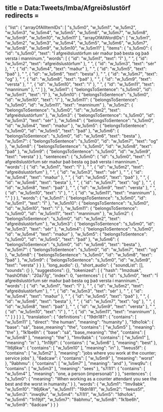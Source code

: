 title = Data:Tweets/Imba/Afgreiðslustörf
redirects =
---

{
    "list": {
        "arrayOfAllItemIDs": [
            "s_1u5m0",
            "w_1u5m1",
            "w_1u5m2",
            "w_1u5m3",
            "w_1u5m4",
            "w_1u5m5",
            "w_1u5m6",
            "w_1u5m7",
            "w_1u5m8",
            "w_1u5m9",
            "w_1u5m10",
            "w_1u5m11"
        ],
        "arrayOfAllWordIDs": [
            "w_1u5m1",
            "w_1u5m2",
            "w_1u5m3",
            "w_1u5m4",
            "w_1u5m5",
            "w_1u5m6",
            "w_1u5m7",
            "w_1u5m8",
            "w_1u5m9",
            "w_1u5m10",
            "w_1u5m11"
        ],
        "items": {
            "s_1u5m0": {
                "id": "s_1u5m0",
                "text": "Í afgreiðslustörfum sér maður það besta og það versta í manninum.",
                "words": [
                    {
                        "id": "w_1u5m1",
                        "text": "Í"
                    },
                    " ",
                    {
                        "id": "w_1u5m2",
                        "text": "afgreiðslustörfum"
                    },
                    " ",
                    {
                        "id": "w_1u5m3",
                        "text": "sér"
                    },
                    " ",
                    {
                        "id": "w_1u5m4",
                        "text": "maður"
                    },
                    " ",
                    {
                        "id": "w_1u5m5",
                        "text": "það"
                    },
                    " ",
                    {
                        "id": "w_1u5m6",
                        "text": "besta"
                    },
                    " ",
                    {
                        "id": "w_1u5m7",
                        "text": "og"
                    },
                    " ",
                    {
                        "id": "w_1u5m8",
                        "text": "það"
                    },
                    " ",
                    {
                        "id": "w_1u5m9",
                        "text": "versta"
                    },
                    " ",
                    {
                        "id": "w_1u5m10",
                        "text": "í"
                    },
                    " ",
                    {
                        "id": "w_1u5m11",
                        "text": "manninum"
                    },
                    "."
                ]
            },
            "w_1u5m1": {
                "belongsToSentence": "s_1u5m0",
                "id": "w_1u5m1",
                "text": "Í"
            },
            "w_1u5m10": {
                "belongsToSentence": "s_1u5m0",
                "id": "w_1u5m10",
                "text": "í"
            },
            "w_1u5m11": {
                "belongsToSentence": "s_1u5m0",
                "id": "w_1u5m11",
                "text": "manninum"
            },
            "w_1u5m2": {
                "belongsToSentence": "s_1u5m0",
                "id": "w_1u5m2",
                "text": "afgreiðslustörfum"
            },
            "w_1u5m3": {
                "belongsToSentence": "s_1u5m0",
                "id": "w_1u5m3",
                "text": "sér"
            },
            "w_1u5m4": {
                "belongsToSentence": "s_1u5m0",
                "id": "w_1u5m4",
                "text": "maður"
            },
            "w_1u5m5": {
                "belongsToSentence": "s_1u5m0",
                "id": "w_1u5m5",
                "text": "það"
            },
            "w_1u5m6": {
                "belongsToSentence": "s_1u5m0",
                "id": "w_1u5m6",
                "text": "besta"
            },
            "w_1u5m7": {
                "belongsToSentence": "s_1u5m0",
                "id": "w_1u5m7",
                "text": "og"
            },
            "w_1u5m8": {
                "belongsToSentence": "s_1u5m0",
                "id": "w_1u5m8",
                "text": "það"
            },
            "w_1u5m9": {
                "belongsToSentence": "s_1u5m0",
                "id": "w_1u5m9",
                "text": "versta"
            }
        },
        "sentences": {
            "s_1u5m0": {
                "id": "s_1u5m0",
                "text": "Í afgreiðslustörfum sér maður það besta og það versta í manninum.",
                "words": [
                    {
                        "id": "w_1u5m1",
                        "text": "Í"
                    },
                    " ",
                    {
                        "id": "w_1u5m2",
                        "text": "afgreiðslustörfum"
                    },
                    " ",
                    {
                        "id": "w_1u5m3",
                        "text": "sér"
                    },
                    " ",
                    {
                        "id": "w_1u5m4",
                        "text": "maður"
                    },
                    " ",
                    {
                        "id": "w_1u5m5",
                        "text": "það"
                    },
                    " ",
                    {
                        "id": "w_1u5m6",
                        "text": "besta"
                    },
                    " ",
                    {
                        "id": "w_1u5m7",
                        "text": "og"
                    },
                    " ",
                    {
                        "id": "w_1u5m8",
                        "text": "það"
                    },
                    " ",
                    {
                        "id": "w_1u5m9",
                        "text": "versta"
                    },
                    " ",
                    {
                        "id": "w_1u5m10",
                        "text": "í"
                    },
                    " ",
                    {
                        "id": "w_1u5m11",
                        "text": "manninum"
                    },
                    "."
                ]
            }
        },
        "words": {
            "w_1u5m1": {
                "belongsToSentence": "s_1u5m0",
                "id": "w_1u5m1",
                "text": "Í"
            },
            "w_1u5m10": {
                "belongsToSentence": "s_1u5m0",
                "id": "w_1u5m10",
                "text": "í"
            },
            "w_1u5m11": {
                "belongsToSentence": "s_1u5m0",
                "id": "w_1u5m11",
                "text": "manninum"
            },
            "w_1u5m2": {
                "belongsToSentence": "s_1u5m0",
                "id": "w_1u5m2",
                "text": "afgreiðslustörfum"
            },
            "w_1u5m3": {
                "belongsToSentence": "s_1u5m0",
                "id": "w_1u5m3",
                "text": "sér"
            },
            "w_1u5m4": {
                "belongsToSentence": "s_1u5m0",
                "id": "w_1u5m4",
                "text": "maður"
            },
            "w_1u5m5": {
                "belongsToSentence": "s_1u5m0",
                "id": "w_1u5m5",
                "text": "það"
            },
            "w_1u5m6": {
                "belongsToSentence": "s_1u5m0",
                "id": "w_1u5m6",
                "text": "besta"
            },
            "w_1u5m7": {
                "belongsToSentence": "s_1u5m0",
                "id": "w_1u5m7",
                "text": "og"
            },
            "w_1u5m8": {
                "belongsToSentence": "s_1u5m0",
                "id": "w_1u5m8",
                "text": "það"
            },
            "w_1u5m9": {
                "belongsToSentence": "s_1u5m0",
                "id": "w_1u5m9",
                "text": "versta"
            }
        }
    },
    "long_audio": {},
    "short_audio": {
        "soundList": [],
        "sounds": {}
    },
    "suggestions": {},
    "tokenized": [
        {
            "hash": "1mzdsak",
            "hashOfIds": "20a77g",
            "index": 0,
            "sentences": [
                {
                    "id": "s_1u5m0",
                    "text": "Í afgreiðslustörfum sér maður það besta og það versta í manninum.",
                    "words": [
                        {
                            "id": "w_1u5m1",
                            "text": "Í"
                        },
                        " ",
                        {
                            "id": "w_1u5m2",
                            "text": "afgreiðslustörfum"
                        },
                        " ",
                        {
                            "id": "w_1u5m3",
                            "text": "sér"
                        },
                        " ",
                        {
                            "id": "w_1u5m4",
                            "text": "maður"
                        },
                        " ",
                        {
                            "id": "w_1u5m5",
                            "text": "það"
                        },
                        " ",
                        {
                            "id": "w_1u5m6",
                            "text": "besta"
                        },
                        " ",
                        {
                            "id": "w_1u5m7",
                            "text": "og"
                        },
                        " ",
                        {
                            "id": "w_1u5m8",
                            "text": "það"
                        },
                        " ",
                        {
                            "id": "w_1u5m9",
                            "text": "versta"
                        },
                        " ",
                        {
                            "id": "w_1u5m10",
                            "text": "í"
                        },
                        " ",
                        {
                            "id": "w_1u5m11",
                            "text": "manninum"
                        },
                        "."
                    ]
                }
            ]
        }
    ],
    "translation": {
        "definitions": {
            "19dn181": {
                "contains": [
                    "w_1u5m11"
                ],
                "direct": "the human",
                "meaning": "humanity"
            },
            "1dho1ok": {
                "base": "sá",
                "base_meaning": "the",
                "contains": [
                    "w_1u5m5"
                ],
                "meaning": "the"
            },
            "1k1be6h": {
                "base": "sá",
                "base_meaning": "the",
                "contains": [
                    "w_1u5m8"
                ],
                "meaning": "the"
            },
            "1mv9abk": {
                "contains": [
                    "w_1u5m1"
                ],
                "meaning": "in"
            },
            "1n19jif": {
                "contains": [
                    "w_1u5m6"
                ],
                "meaning": "best"
            },
            "1t6j6kw": {
                "contains": [
                    "w_1u5m10"
                ],
                "meaning": "in"
            },
            "1weus5f": {
                "contains": [
                    "w_1u5m2"
                ],
                "meaning": "jobs where you work at the counter; service jobs"
            },
            "6adcaw": {
                "contains": [
                    "w_1u5m9"
                ],
                "meaning": "worst"
            },
            "9abhmu": {
                "contains": [
                    "w_1u5m7"
                ],
                "meaning": "and"
            },
            "inwq9u": {
                "contains": [
                    "w_1u5m3"
                ],
                "meaning": "sees"
            },
            "s7i1l1": {
                "contains": [
                    "w_1u5m4"
                ],
                "meaning": "one, a person (impersonal)"
            }
        },
        "sentences": {
            "s_1u5m0": {
                "meaning": "When working as a counter attendant you see the best and the worst in humanity."
            }
        },
        "words": {
            "w_1u5m1": "1mv9abk",
            "w_1u5m10": "1t6j6kw",
            "w_1u5m11": "19dn181",
            "w_1u5m2": "1weus5f",
            "w_1u5m3": "inwq9u",
            "w_1u5m4": "s7i1l1",
            "w_1u5m5": "1dho1ok",
            "w_1u5m6": "1n19jif",
            "w_1u5m7": "9abhmu",
            "w_1u5m8": "1k1be6h",
            "w_1u5m9": "6adcaw"
        }
    }
}
